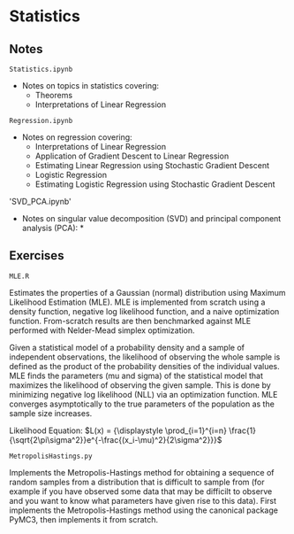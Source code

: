 # Statistics

## Notes

`Statistics.ipynb`
* Notes on topics in statistics covering:
    * Theorems
    * Interpretations of Linear Regression

`Regression.ipynb`
* Notes on regression covering:
    * Interpretations of Linear Regression
    * Application of Gradient Descent to Linear Regression
    * Estimating Linear Regression using Stochastic Gradient Descent
    * Logistic Regression
    * Estimating Logistic Regression using Stochastic Gradient Descent

'SVD_PCA.ipynb'
* Notes on singular value decomposition (SVD) and principal component analysis (PCA):
    * 

## Exercises

`MLE.R`

Estimates the properties of a Gaussian (normal) distribution using Maximum Likelihood Estimation (MLE). MLE is implemented from scratch using a density function, negative log likelihood function, and a naive optimization function. From-scratch results are then benchmarked against MLE performed with Nelder-Mead simplex optimization.

Given a statistical model of a probability density and a sample of independent observations, the likelihood of observing the whole sample is defined as the product of the probability densities of the individual values. MLE finds the parameters (mu and sigma) of the statistical model that maximizes the likelihood of observing the given sample. This is done by minimizing negative log likelihood (NLL) via an optimization function. MLE converges asymptotically to the true parameters of the population as the sample size increases.

Likelihood Equation: $L(x) = {\displaystyle \prod_{i=1}^{i=n} \frac{1}{\sqrt{2\pi\sigma^2}}e^{-\frac{(x_i-\mu)^2}{2\sigma^2}}}$

`MetropolisHastings.py`

Implements the Metropolis-Hastings method for obtaining a sequence of random samples from a distribution that is difficult to sample from (for example if you have observed some data that may be difficilt to observe and you want to know what parameters have given rise to this data). First implements the Metropolis-Hastings method using the canonical package PyMC3, then implements it from scratch.
